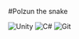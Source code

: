 #Polzun the snake

![Unity](https://img.shields.io/badge/-Unity-000?logo=unity&logoColor=black) ![C#](https://img.shields.io/badge/-C%23-239120?logo=c-sharp&logoColor=white) 
![Git](https://img.shields.io/badge/-Git-F05032?logo=git&logoColor=white)
